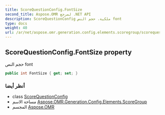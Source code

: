```yaml
---
title: ScoreQuestionConfig.FontSize
second_title: Aspose.OMR لمرجع .NET API
description: ScoreQuestionConfig ملكية. حجم النص font
type: docs
weight: 40
url: /ar/net/aspose.omr.generation.config.elements.scoregroup/scorequestionconfig/fontsize/
---
```

## ScoreQuestionConfig.FontSize property

حجم النص font

```csharp
public int FontSize { get; set; }
```

### أنظر أيضا

* class [ScoreQuestionConfig](../)
* مساحة الاسم [Aspose.OMR.Generation.Config.Elements.ScoreGroup](../../scorequestionconfig/)
* المجسم [Aspose.OMR](../../../)



